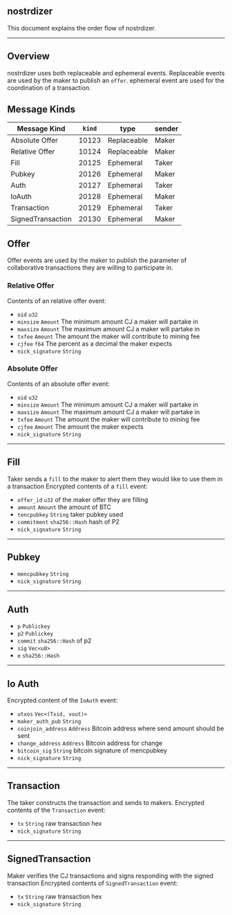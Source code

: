 ## nostrdizer

This document explains the order flow of nostrdizer.

--- 

## Overview

nostrdizer uses both replaceable and ephemeral events. Replaceable events are used by the maker to publish an `offer`.
ephemeral event are used for the coordination of a transaction.

## Message Kinds

| Message Kind        | `kind` |     type   | sender |
| ------------------- |--------|------------| ------ |
| Absolute Offer      | 10123  | Replaceable| Maker  |
| Relative Offer      | 10124  | Replaceable| Maker  |
| Fill                | 20125  | Ephemeral  | Taker  |
| Pubkey              | 20126  | Ephemeral  | Maker  |
| Auth                | 20127  | Ephemeral  | Taker  |
| IoAuth              | 20128  | Ephemeral  | Maker  |
| Transaction         | 20129  | Ephemeral  | Taker  |
| SignedTransaction   | 20130  | Ephemeral  | Maker  |


## Offer 
Offer events are used by the maker to publish the parameter of collaborative transactions they are willing to participate in.

### Relative Offer
Contents of an relative offer event:
- `oid` `u32`
- `minsize` `Amount` The minimum amount CJ a maker will partake in
- `maxsize` `Amount` The maximum amount CJ a maker will partake in 
- `txfee` `Amount` The amount the maker will contribute to mining fee 
- `cjfee` `f64` The percent as a decimal the maker expects 
- `nick_signature` `String` 

### Absolute Offer
Contents of an absolute offer event:
- `oid` `u32`
- `minsize` `Amount` The minimum amount CJ a maker will partake in
- `maxsize` `Amount` The maximum amount CJ a maker will partake in 
- `txfee` `Amount` The amount the maker will contribute to mining fee
- `cjfee` `Amount` The amount the maker expects 
- `nick_signature` `String` 
---

## Fill
Taker sends a `fill` to the maker to alert them they would like to use them in a transaction
Encrypted contents of a `fill` event:
- `offer_id` `u32` of the maker offer they are filling
- `amount` `Amount` the amount of BTC
- `tencpubkey` `String` taker pubkey used
- `commitment` `sha256::Hash` hash of P2
- `nick_signature` `String` 
---

## Pubkey 
- `mencpubkey` `String`
- `nick_signature` `String` 
---

## Auth
- `p` `Publickey`
- `p2` `Publickey`
- `commit` `sha256::Hash` of p2
- `sig` `Vec<u8>`
- `e` `sha256::Hash`
--- 

## Io Auth 
Encrypted content of the `IoAuth` event:
- `utxos` `Vec<(Txid, vout)>`
- `maker_auth_pub` `String`
- `coinjoin_address` `Address` Bitcoin address where send amount should be sent 
- `change_address` `Address` Bitcoin address for change 
- `bitcoin_sig` `String` bitcoin signature of mencpubkey
- `nick_signature` `String`
---

## Transaction
The taker constructs the transaction and sends to makers.
Encrypted contents of the `Transaction` event:
- `tx` `String` raw transaction hex
- `nick_signature` `String`
---

## SignedTransaction
Maker verifies the CJ transactions and signs responding with the signed transaction
Encrypted contents of `SignedTransaction` event:
- `tx` `String` raw transaction hex
- `nick_signature` `String`


